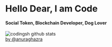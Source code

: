 
# Hello Dear, I am Code
#### Social Token, Blockchain Developer, Dog Lover

![codingsh github stats](https://github-readme-stats.vercel.app/api?username=developerfred)
<br>
[by @anuraghazra](https://github.com/anuraghazra/github-readme-stats)
